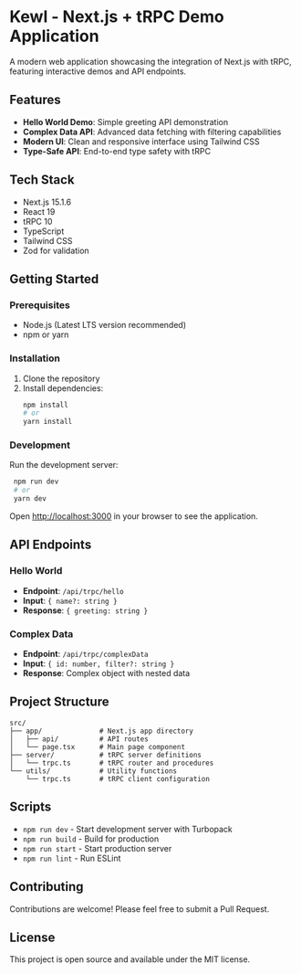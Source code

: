 # Kewl - Next.js + tRPC Demo Application

A modern web application showcasing the integration of Next.js with tRPC, featuring interactive demos and API endpoints.

## Features

- **Hello World Demo**: Simple greeting API demonstration
- **Complex Data API**: Advanced data fetching with filtering capabilities
- **Modern UI**: Clean and responsive interface using Tailwind CSS
- **Type-Safe API**: End-to-end type safety with tRPC

## Tech Stack

- Next.js 15.1.6
- React 19
- tRPC 10
- TypeScript
- Tailwind CSS
- Zod for validation

## Getting Started

### Prerequisites

- Node.js (Latest LTS version recommended)
- npm or yarn

### Installation

1. Clone the repository
2. Install dependencies:
   ```bash
   npm install
   # or
   yarn install
   ```

### Development

Run the development server:

```bash
 npm run dev
 # or
 yarn dev
```

Open [http://localhost:3000](http://localhost:3000) in your browser to see the application.

## API Endpoints

### Hello World
- **Endpoint**: `/api/trpc/hello`
- **Input**: `{ name?: string }`
- **Response**: `{ greeting: string }`

### Complex Data
- **Endpoint**: `/api/trpc/complexData`
- **Input**: `{ id: number, filter?: string }`
- **Response**: Complex object with nested data

## Project Structure

```
src/
├── app/              # Next.js app directory
│   ├── api/          # API routes
│   └── page.tsx      # Main page component
├── server/           # tRPC server definitions
│   └── trpc.ts       # tRPC router and procedures
└── utils/            # Utility functions
    └── trpc.ts       # tRPC client configuration
```

## Scripts

- `npm run dev` - Start development server with Turbopack
- `npm run build` - Build for production
- `npm run start` - Start production server
- `npm run lint` - Run ESLint

## Contributing

Contributions are welcome! Please feel free to submit a Pull Request.

## License

This project is open source and available under the MIT license.

